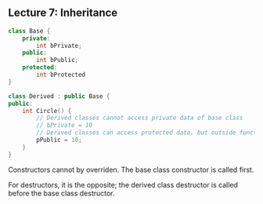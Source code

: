 ## Lecture 7: Inheritance

```c++
class Base {
    private:
    	int bPrivate;
    public:
    	int bPublic;
    protected:
    	int bProtected
}

class Derived : public Base {
public:
    int Circle() {
    	// Derived classes cannot access private data of base class
	    // bPrivate = 10
    	// Derived classes can access protected data, but outside functions cannot
    	pPublic = 10;
    }
}
```

Constructors cannot by overriden. The base class constructor is called first.

For destructors, it is the opposite; the derived class destructor is called before the base class destructor.



